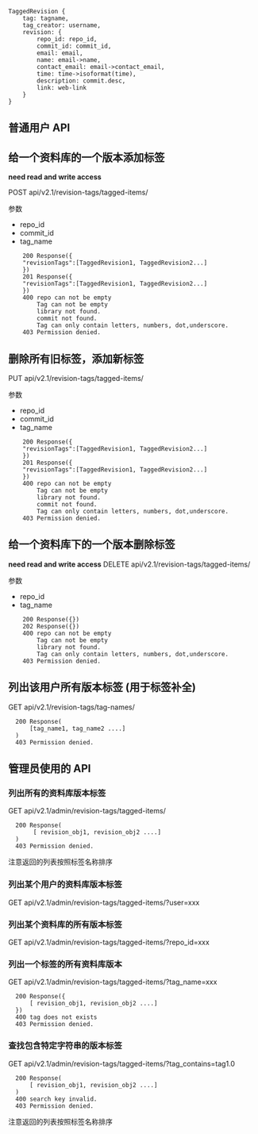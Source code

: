 ```
TaggedRevision {
    tag: tagname,
    tag_creator: username,
	revision: {
        repo_id: repo_id,
        commit_id: commit_id,
        email: email,
        name: email->name,
        contact_email: email->contact_email,
        time: time->isoformat(time),
        description: commit.desc,
	    link: web-link
	}
}
```

## 普通用户 API

## 给一个资料库的一个版本添加标签

**need read and write access**

POST api/v2.1/revision-tags/tagged-items/

参数

* repo_id
* commit_id
* tag_name

```
    200 Response({
	"revisionTags":[TaggedRevision1, TaggedRevision2...]
	})
    201 Response({
	"revisionTags":[TaggedRevision1, TaggedRevision2...]
	})
    400 repo can not be empty
        Tag can not be empty
        library not found.
		commit not found.
        Tag can only contain letters, numbers, dot,underscore.
    403 Permission denied.
```

## 删除所有旧标签，添加新标签
PUT api/v2.1/revision-tags/tagged-items/

参数

* repo_id
* commit_id
* tag_name
```
    200 Response({
	"revisionTags":[TaggedRevision1, TaggedRevision2...]
	})
    201 Response({
	"revisionTags":[TaggedRevision1, TaggedRevision2...]
	})
    400 repo can not be empty
        Tag can not be empty
        library not found.
		commit not found.
        Tag can only contain letters, numbers, dot,underscore.
    403 Permission denied.
```

## 给一个资料库下的一个版本删除标签

**need read and write access**
DELETE api/v2.1/revision-tags/tagged-items/

参数

* repo_id
* tag_name


```
    200 Response({})
    202 Response({})
    400 repo can not be empty
        Tag can not be empty
        library not found.
        Tag can only contain letters, numbers, dot,underscore.
    403 Permission denied.
```

## 列出该用户所有版本标签 (用于标签补全)

GET api/v2.1/revision-tags/tag-names/

```
  200 Response(
      [tag_name1, tag_name2 ....]
  )
  403 Permission denied.
```


## 管理员使用的 API


### 列出所有的资料库版本标签

GET api/v2.1/admin/revision-tags/tagged-items/

```
  200 Response(
       [ revision_obj1, revision_obj2 ....]
  )
  403 Permission denied.
```

注意返回的列表按照标签名称排序

### 列出某个用户的资料库版本标签

GET api/v2.1/admin/revision-tags/tagged-items/?user=xxx

### 列出某个资料库的所有版本标签

GET api/v2.1/admin/revision-tags/tagged-items/?repo_id=xxx

### 列出一个标签的所有资料库版本

GET api/v2.1/admin/revision-tags/tagged-items/?tag_name=xxx

```
  200 Response({
      [ revision_obj1, revision_obj2 ....]
  })
  400 tag does not exists
  403 Permission denied.
```

### 查找包含特定字符串的版本标签

GET api/v2.1/admin/revision-tags/tagged-items/?tag_contains=tag1.0

```
  200 Response(
      [ revision_obj1, revision_obj2 ....]
  )
  400 search key invalid.
  403 Permission denied.
```

注意返回的列表按照标签名称排序

